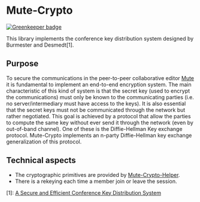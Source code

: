 # Mute-Crypto

[![Greenkeeper badge](https://badges.greenkeeper.io/coast-team/mute-crypto.svg)](https://greenkeeper.io/)

This library implements the conference key distribution system designed by Burmester and Desmedt[1].

## Purpose

To secure the communications in the peer-to-peer collaborative editor [Mute](https://github.com/coast-team/mute) it is fundamental to implement an end-to-end encryption system. The main characteristic of this kind of system is that the secret key (used to encrypt the communications) must only be known to the communicating parties (i.e. no server/intermediary must have access to the keys). It is also essential that the secret keys must not be communicated through the network but rather negotiated. This goal is achieved by a protocol that allow the parties to compute the same key without ever send it through the network (even by out-of-band channel). One of these is the Diffie-Hellman Key exchange protocol. Mute-Crypto implements an n-party Diffie-Hellman key exchange generalization of this protocol.

## Technical aspects

- The cryptographic primitives are provided by [Mute-Crypto-Helper](https://github.com/coast-team/mute-crypto-helper).
- There is a rekeying each time a member join or leave the session.

[1]: [A Secure and Efficient Conference Key Distribution System](https://doi.org/10.1007/BFb0053443)
